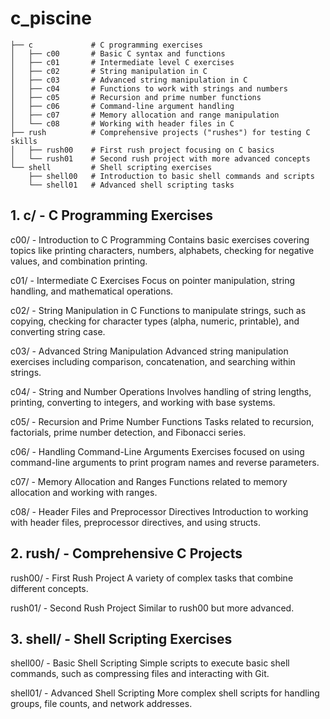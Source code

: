 # c_piscine
```
├── c             # C programming exercises
│   ├── c00       # Basic C syntax and functions
│   ├── c01       # Intermediate level C exercises
│   ├── c02       # String manipulation in C
│   ├── c03       # Advanced string manipulation in C
│   ├── c04       # Functions to work with strings and numbers
│   ├── c05       # Recursion and prime number functions
│   ├── c06       # Command-line argument handling
│   ├── c07       # Memory allocation and range manipulation
│   └── c08       # Working with header files in C
├── rush          # Comprehensive projects ("rushes") for testing C skills
│   ├── rush00    # First rush project focusing on C basics
│   └── rush01    # Second rush project with more advanced concepts
└── shell         # Shell scripting exercises
    ├── shell00   # Introduction to basic shell commands and scripts
    └── shell01   # Advanced shell scripting tasks
```

## 1. c/ - C Programming Exercises
c00/ - Introduction to C Programming
Contains basic exercises covering topics like printing characters, numbers, alphabets, checking for negative values, and combination printing.

c01/ - Intermediate C Exercises
Focus on pointer manipulation, string handling, and mathematical operations.

c02/ - String Manipulation in C
Functions to manipulate strings, such as copying, checking for character types (alpha, numeric, printable), and converting string case.

c03/ - Advanced String Manipulation
Advanced string manipulation exercises including comparison, concatenation, and searching within strings.

c04/ - String and Number Operations
Involves handling of string lengths, printing, converting to integers, and working with base systems.

c05/ - Recursion and Prime Number Functions
Tasks related to recursion, factorials, prime number detection, and Fibonacci series.

c06/ - Handling Command-Line Arguments
Exercises focused on using command-line arguments to print program names and reverse parameters.

c07/ - Memory Allocation and Ranges
Functions related to memory allocation and working with ranges.

c08/ - Header Files and Preprocessor Directives
Introduction to working with header files, preprocessor directives, and using structs.

## 2. rush/ - Comprehensive C Projects
rush00/ - First Rush Project
A variety of complex tasks that combine different concepts.

rush01/ - Second Rush Project
Similar to rush00 but more advanced.

## 3. shell/ - Shell Scripting Exercises
shell00/ - Basic Shell Scripting
Simple scripts to execute basic shell commands, such as compressing files and interacting with Git.

shell01/ - Advanced Shell Scripting
More complex shell scripts for handling groups, file counts, and network addresses.
